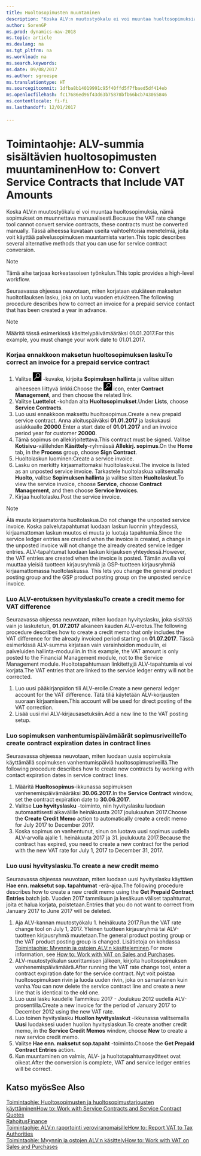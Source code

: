```yaml
---
title: Huoltosopimusten muuntaminen
description: "Koska ALV:n muutostyökalu ei voi muuntaa huoltosopimuksia, nämä sopimukset on muunnettava manuaalisesti. Tässä aiheessa kuvataan useita vaihtoehtoisia menetelmiä, joita voit käyttää palvelusopimuksen muuntamista varten."
author: SorenGP
ms.prod: dynamics-nav-2018
ms.topic: article
ms.devlang: na
ms.tgt_pltfrm: na
ms.workload: na
ms.search.keywords: 
ms.date: 09/08/2017
ms.author: sgroespe
ms.translationtype: HT
ms.sourcegitcommit: 1dfba8b14019991c95f40ffd5f7fbaed5df414eb
ms.openlocfilehash: fc17686ed96f43d63b75878bfb66bcb743065846
ms.contentlocale: fi-fi
ms.lasthandoff: 12/01/2017

---
```

# <a name="how-to-convert-service-contracts-that-include-vat-amounts"></a><span data-ttu-id="074c6-104">Toimintaohje: ALV-summia sisältävien huoltosopimusten muuntaminen</span><span class="sxs-lookup"><span data-stu-id="074c6-104">How to: Convert Service Contracts that Include VAT Amounts</span></span>
<span data-ttu-id="074c6-105">Koska ALV:n muutostyökalu ei voi muuntaa huoltosopimuksia, nämä sopimukset on muunnettava manuaalisesti.</span><span class="sxs-lookup"><span data-stu-id="074c6-105">Because the VAT rate change tool cannot convert service contracts, these contracts must be converted manually.</span></span> <span data-ttu-id="074c6-106">Tässä aiheessa kuvataan useita vaihtoehtoisia menetelmiä, joita voit käyttää palvelusopimuksen muuntamista varten.</span><span class="sxs-lookup"><span data-stu-id="074c6-106">This topic describes several alternative methods that you can use for service contract conversion.</span></span>  

> [!NOTE]  
>  <span data-ttu-id="074c6-107">Tämä aihe tarjoaa korkeatasoisen työnkulun.</span><span class="sxs-lookup"><span data-stu-id="074c6-107">This topic provides a high-level workflow.</span></span>  

 <span data-ttu-id="074c6-108">Seuraavassa ohjeessa neuvotaan, miten korjataan etukäteen maksetun huoltotilauksen lasku, joka on luotu vuoden etukäteen.</span><span class="sxs-lookup"><span data-stu-id="074c6-108">The following procedure describes how to correct an invoice for a prepaid service contact that has been created a year in advance.</span></span>  

> [!NOTE]  
>  <span data-ttu-id="074c6-109">Määritä tässä esimerkissä käsittelypäivämääräksi 01.01.2017.</span><span class="sxs-lookup"><span data-stu-id="074c6-109">For this example, you must change your work date to 01.01.2017.</span></span>  

### <a name="to-correct-an-invoice-for-a-prepaid-service-contract"></a><span data-ttu-id="074c6-110">Korjaa ennakkoon maksetun huoltosopimuksen lasku</span><span class="sxs-lookup"><span data-stu-id="074c6-110">To correct an invoice for a prepaid service contract</span></span>  
1. <span data-ttu-id="074c6-111">Valitse ![Etsi sivu tai raportti](media/ui-search/search_small.png "Etsi sivu tai raportti -kuvake") -kuvake, kirjoita **Sopimuksen hallinta** ja valitse sitten aiheeseen liittyvä linkki.</span><span class="sxs-lookup"><span data-stu-id="074c6-111">Choose the ![Search for Page or Report](media/ui-search/search_small.png "Search for Page or Report icon") icon, enter **Contract Management**, and then choose the related link.</span></span>  
2. <span data-ttu-id="074c6-112">Valitse **Luettelot** -kohdan alta **Huoltosopimukset**.</span><span class="sxs-lookup"><span data-stu-id="074c6-112">Under **Lists**, choose **Service Contracts**.</span></span>  
3. <span data-ttu-id="074c6-113">Luo uusi ennakkoon maksettu huoltosopimus.</span><span class="sxs-lookup"><span data-stu-id="074c6-113">Create a new prepaid service contract.</span></span> <span data-ttu-id="074c6-114">Anna aloituspäiväksi **01.01.2017** ja laskukausi asiakkaalle **20000**.</span><span class="sxs-lookup"><span data-stu-id="074c6-114">Enter a start date of **01.01.2017** and an invoice period year for customer **20000**.</span></span>  
4. <span data-ttu-id="074c6-115">Tämä sopimus on allekirjoitettava.</span><span class="sxs-lookup"><span data-stu-id="074c6-115">This contract must be signed.</span></span> <span data-ttu-id="074c6-116">Valitse **Kotisivu**-välilehden **Käsittely**-ryhmässä **Allekirj. sopimus**.</span><span class="sxs-lookup"><span data-stu-id="074c6-116">On the **Home** tab, in the **Process** group, choose **Sign Contract**.</span></span>  
5. <span data-ttu-id="074c6-117">Huoltolaskun luominen:</span><span class="sxs-lookup"><span data-stu-id="074c6-117">Create a service invoice.</span></span>
6. <span data-ttu-id="074c6-118">Lasku on merkitty kirjaamattomaksi huoltolaskuksi.</span><span class="sxs-lookup"><span data-stu-id="074c6-118">The invoice is listed as an unposted service invoice.</span></span> <span data-ttu-id="074c6-119">Tarkastele huoltolaskua valitsemalla **Huolto**, valitse **Sopimuksen hallinta** ja valitse sitten **Huoltolaskut**.</span><span class="sxs-lookup"><span data-stu-id="074c6-119">To view the service invoice, choose **Service**, choose **Contract Management**, and then choose **Service Invoices**.</span></span>  
7. <span data-ttu-id="074c6-120">Kirjaa huoltolasku.</span><span class="sxs-lookup"><span data-stu-id="074c6-120">Post the service invoice.</span></span>  

> [!NOTE]  
>  <span data-ttu-id="074c6-121">Älä muuta kirjaamatonta huoltolaskua.</span><span class="sxs-lookup"><span data-stu-id="074c6-121">Do not change the unposted service invoice.</span></span> <span data-ttu-id="074c6-122">Koska palvelutapahtumat luodaan laskun luonnin yhteydessä, kirjaamattoman laskun muutos ei muuta jo luotuja tapahtumia.</span><span class="sxs-lookup"><span data-stu-id="074c6-122">Since the service ledger entries are created when the invoice is created, a change in the unposted invoice will not change the already created service ledger entries.</span></span> <span data-ttu-id="074c6-123">ALV-tapahtumat luodaan laskun kirjauksen yhteydessä.</span><span class="sxs-lookup"><span data-stu-id="074c6-123">However, the VAT entries are created when the invoice is posted.</span></span> <span data-ttu-id="074c6-124">Tämän avulla voi muuttaa yleisiä tuotteen kirjausryhmiä ja GSP-tuotteen kirjausryhmiä kirjaamattomassa huoltolaskussa. </span><span class="sxs-lookup"><span data-stu-id="074c6-124">This lets you change the general product posting group and the GSP product posting group on the unposted service invoice.</span></span>  

### <a name="to-create-a-credit-memo-for-vat-difference"></a><span data-ttu-id="074c6-125">Luo ALV-erotuksen hyvityslasku</span><span class="sxs-lookup"><span data-stu-id="074c6-125">To create a credit memo for VAT difference</span></span>  
<span data-ttu-id="074c6-126">Seuraavassa ohjeessa neuvotaan, miten luodaan hyvityslasku, joka sisältää vain jo laskutetun, **01.07.2017** alkaneen kauden ALV-erotus.</span><span class="sxs-lookup"><span data-stu-id="074c6-126">The following procedure describes how to create a credit memo that only includes the VAT difference for the already invoiced period starting on **01.07.2017**.</span></span> <span data-ttu-id="074c6-127">Tässä esimerkissä ALV-summa kirjataan vain varainhoidon moduulin, ei palveluiden hallinta-moduuliin.</span><span class="sxs-lookup"><span data-stu-id="074c6-127">In this example, the VAT amount is only posted to the Financial Management module, not to the Service Management module.</span></span> <span data-ttu-id="074c6-128">Huoltotapahtumaan linkitettyjä ALV-tapahtumia ei voi korjata.</span><span class="sxs-lookup"><span data-stu-id="074c6-128">The VAT entries that are linked to the service ledger entry will not be corrected.</span></span>  

1. <span data-ttu-id="074c6-129">Luo uusi pääkirjanpidon tili ALV-erolle.</span><span class="sxs-lookup"><span data-stu-id="074c6-129">Create a new general ledger account for the VAT difference.</span></span> <span data-ttu-id="074c6-130">Tätä tiliä käytetään ALV-korjausten suoraan kirjaamiseen.</span><span class="sxs-lookup"><span data-stu-id="074c6-130">This account will be used for direct posting of the VAT correction.</span></span>  
2. <span data-ttu-id="074c6-131">Lisää uusi rivi ALV-kirjausasetuksiin.</span><span class="sxs-lookup"><span data-stu-id="074c6-131">Add a new line to the VAT posting setup.</span></span>  

### <a name="to-create-contract-expiration-dates-in-contract-lines"></a><span data-ttu-id="074c6-132">Luo sopimuksen vanhentumispäivämäärät sopimusriveille</span><span class="sxs-lookup"><span data-stu-id="074c6-132">To create contract expiration dates in contract lines</span></span>  
<span data-ttu-id="074c6-133">Seuraavassa ohjeessa neuvotaan, miten luodaan uusia sopimuksia käyttämällä sopimuksen vanhentumispäiviä huoltosopimusriveillä.</span><span class="sxs-lookup"><span data-stu-id="074c6-133">The following procedure describes how to create new contracts by working with contact expiration dates in service contract lines.</span></span>  

1. <span data-ttu-id="074c6-134">Määritä **Huoltosopimus**-ikkunassa sopimuksen vanhenemispäivämääräksi **30.06.2017**.</span><span class="sxs-lookup"><span data-stu-id="074c6-134">In the **Service Contract** window, set the contract expiration date to **30.06.2017**.</span></span>  
2. <span data-ttu-id="074c6-135">Valitse **Luo hyvityslasku** -toiminto, niin hyvityslasku luodaan automaattisesti aikavälille heinäkuusta 2017 joulukuuhun 2017.</span><span class="sxs-lookup"><span data-stu-id="074c6-135">Choose the **Create Credit Memo** action to automatically create a credit memo for July 2017 to December 2017.</span></span>  
3. <span data-ttu-id="074c6-136">Koska sopimus on vanhentunut, sinun on luotava uusi sopimus uudella ALV-arvolla ajalle 1. heinäkuuta 2017 ja 31. joulukuuta 2017.</span><span class="sxs-lookup"><span data-stu-id="074c6-136">Because the contract has expired, you need to create a new contract for the period with the new VAT rate for July 1, 2017 to December 31, 2017.</span></span>  

### <a name="to-create-a-new-credit-memo"></a><span data-ttu-id="074c6-137">Luo uusi hyvityslasku.</span><span class="sxs-lookup"><span data-stu-id="074c6-137">To create a new credit memo</span></span>  
<span data-ttu-id="074c6-138">Seuraavassa ohjeessa neuvotaan, miten luodaan uusi hyvityslasku käyttäen **Hae enn. maksetut sop. tapahtumat** -erä-ajoa.</span><span class="sxs-lookup"><span data-stu-id="074c6-138">The following procedure describes how to create a new credit memo using the **Get Prepaid Contract Entries** batch job.</span></span> <span data-ttu-id="074c6-139">Vuoden 2017 tammikuun ja kesäkuun väliset tapahtumat, joita et halua korjata, poistetaan.</span><span class="sxs-lookup"><span data-stu-id="074c6-139">Entries that you do not want to correct from January 2017 to June 2017 will be deleted.</span></span>  

1. <span data-ttu-id="074c6-140">Aja ALV-kannan muutostyökalu 1. heinäkuuta 2017.</span><span class="sxs-lookup"><span data-stu-id="074c6-140">Run the VAT rate change tool on July 1, 2017.</span></span> <span data-ttu-id="074c6-141">Yleinen tuotteen kirjausryhmä tai ALV-tuotteen kirjausryhmä muutetaan.</span><span class="sxs-lookup"><span data-stu-id="074c6-141">The general product posting group or the VAT product posting group is changed.</span></span> <span data-ttu-id="074c6-142">Lisätietoja on kohdassa [Toimintaohje: Myynnin ja ostojen ALV:n käsitteleminen](finance-work-with-vat.md).</span><span class="sxs-lookup"><span data-stu-id="074c6-142">For more information, see [How to: Work with VAT on Sales and Purchases](finance-work-with-vat.md).</span></span>  
2. <span data-ttu-id="074c6-143">ALV-muutostyökalun suorittamisen jälkeen, kirjoita huoltosopimuksen vanhenemispäivämäärä.</span><span class="sxs-lookup"><span data-stu-id="074c6-143">After running the VAT rate change tool, enter a contract expiration date for the service contract.</span></span> <span data-ttu-id="074c6-144">Nyt voit poistaa huoltosopimuksen rivin ja luoda uuden rivin, joka on samanlainen kuin vanha.</span><span class="sxs-lookup"><span data-stu-id="074c6-144">You can now delete the service contract line and create a new line that is identical to the old one.</span></span>  
3. <span data-ttu-id="074c6-145">Luo uusi lasku kaudelle Tammikuu 2017 - Joulukuu 2012 uudella ALV-prosentilla.</span><span class="sxs-lookup"><span data-stu-id="074c6-145">Create a new invoice for the period of January 2017 to December 2012 using the new VAT rate.</span></span>  
4. <span data-ttu-id="074c6-146">Luo toinen hyvityslasku **Huollon hyvityslaskut** -ikkunassa valitsemalla **Uusi** luodaksesi uuden huollon hyvityslaskun.</span><span class="sxs-lookup"><span data-stu-id="074c6-146">To create another credit memo, in the **Service Credit Memos** window, choose **New** to create a new service credit memo.</span></span>  
5. <span data-ttu-id="074c6-147">Valitse **Hae enn. maksetut sop.tapaht** -toiminto.</span><span class="sxs-lookup"><span data-stu-id="074c6-147">Choose the **Get Prepaid Contract Entries** action.</span></span>  
6. <span data-ttu-id="074c6-148">Kun muuntaminen on valmis, ALV- ja huoltotapahtumasyötteet ovat oikeat.</span><span class="sxs-lookup"><span data-stu-id="074c6-148">After the conversion is complete, VAT and service ledger entries will be correct.</span></span>  

## <a name="see-also"></a><span data-ttu-id="074c6-149">Katso myös</span><span class="sxs-lookup"><span data-stu-id="074c6-149">See Also</span></span>  
[<span data-ttu-id="074c6-150">Toimintaohje: Huoltosopimusten ja huoltosopimustarjousten käyttäminen</span><span class="sxs-lookup"><span data-stu-id="074c6-150">How to: Work with Service Contracts and Service Contract Quotes</span></span>](service-how-to-create-service-contracts-and-service-contract-quotes.md)  
[<span data-ttu-id="074c6-151">Rahoitus</span><span class="sxs-lookup"><span data-stu-id="074c6-151">Finance</span></span>](finance.md)  
[<span data-ttu-id="074c6-152">Toimintaohje: ALV:n raportointi veroviranomaisille</span><span class="sxs-lookup"><span data-stu-id="074c6-152">How to: Report VAT to Tax Authorities</span></span>](finance-how-report-vat.md)  
[<span data-ttu-id="074c6-153">Toimintaohje: Myynnin ja ostojen ALV:n käsittely</span><span class="sxs-lookup"><span data-stu-id="074c6-153">How to: Work with VAT on Sales and Purchases</span></span>](finance-work-with-vat.md)  

